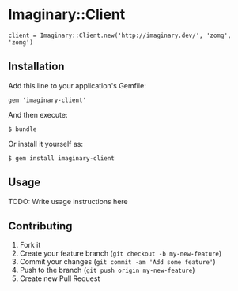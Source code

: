 # Imaginary::Client

    client = Imaginary::Client.new('http://imaginary.dev/', 'zomg', 'zomg')

## Installation

Add this line to your application's Gemfile:

    gem 'imaginary-client'

And then execute:

    $ bundle

Or install it yourself as:

    $ gem install imaginary-client

## Usage

TODO: Write usage instructions here

## Contributing

1. Fork it
2. Create your feature branch (`git checkout -b my-new-feature`)
3. Commit your changes (`git commit -am 'Add some feature'`)
4. Push to the branch (`git push origin my-new-feature`)
5. Create new Pull Request
